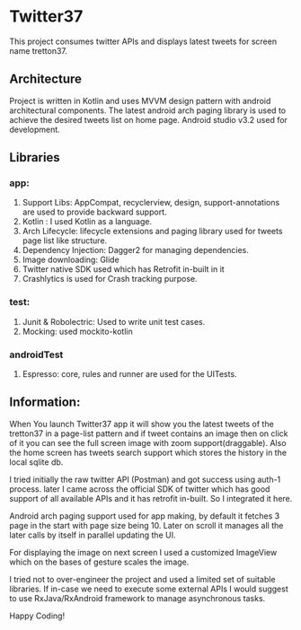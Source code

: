 # Twitter37

This project consumes twitter APIs and displays latest tweets for screen name tretton37.

## Architecture
Project is written in Kotlin and uses MVVM design pattern with android architectural components. The latest android arch paging library is used to achieve the desired tweets list on home page. Android studio v3.2 used for development.

## Libraries
### app:
1) Support Libs: AppCompat, recyclerview, design, support-annotations are used to provide backward support.
2) Kotlin : I used Kotlin as a language.
3) Arch Lifecycle: lifecycle extensions and paging library used for tweets page list like structure.
4) Dependency Injection: Dagger2 for managing dependencies.
5) Image downloading: Glide
6) Twitter native SDK used which has Retrofit in-built in it
7) Crashlytics is used for Crash tracking purpose.

### test:
1) Junit & Robolectric: Used to write unit test cases.
2) Mocking: used mockito-kotlin

### androidTest
1) Espresso: core, rules and runner are used for the UITests.


## Information:
When You launch Twitter37 app it will show you the latest tweets of the tretton37 in a page-list pattern and if tweet contains an image then on click of it you can see the full screen image with zoom support(draggable). Also the home screen has tweets search support which stores the history in the local sqlite db.

I tried initially the raw twitter API (Postman) and got success using auth-1 process. later I came across the official SDK of twitter which has good support of all available APIs and it has retrofit in-built. So I integrated it here.

Android arch paging support used for app making, by default it fetches 3 page in the start with page size being 10. Later on scroll it manages all the later calls by itself in parallel updating the UI.

For displaying the image on next screen I used a customized ImageView which on the bases of gesture scales the image.

I tried not to over-engineer the project and used a limited set of suitable libraries. If in-case we need to execute some external APIs I would suggest to use RxJava/RxAndroid framework to manage asynchronous tasks.

Happy Coding!

